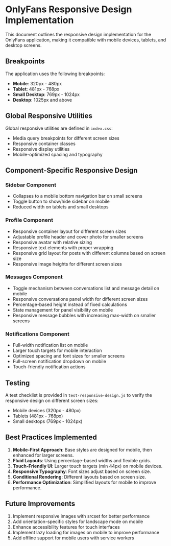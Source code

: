 # OnlyFans Responsive Design Implementation

This document outlines the responsive design implementation for the OnlyFans application, making it compatible with mobile devices, tablets, and desktop screens.

## Breakpoints

The application uses the following breakpoints:

- **Mobile**: 320px - 480px
- **Tablet**: 481px - 768px
- **Small Desktop**: 769px - 1024px
- **Desktop**: 1025px and above

## Global Responsive Utilities

Global responsive utilities are defined in `index.css`:

- Media query breakpoints for different screen sizes
- Responsive container classes
- Responsive display utilities
- Mobile-optimized spacing and typography

## Component-Specific Responsive Design

### Sidebar Component

- Collapses to a mobile bottom navigation bar on small screens
- Toggle button to show/hide sidebar on mobile
- Reduced width on tablets and small desktops

### Profile Component

- Responsive container layout for different screen sizes
- Adjustable profile header and cover photo for smaller screens
- Responsive avatar with relative sizing
- Responsive text elements with proper wrapping
- Responsive grid layout for posts with different columns based on screen size
- Responsive image heights for different screen sizes

### Messages Component

- Toggle mechanism between conversations list and message detail on mobile
- Responsive conversations panel width for different screen sizes
- Percentage-based height instead of fixed calculations
- State management for panel visibility on mobile
- Responsive message bubbles with increasing max-width on smaller screens

### Notifications Component

- Full-width notification list on mobile
- Larger touch targets for mobile interaction
- Optimized spacing and font sizes for smaller screens
- Full-screen notification dropdown on mobile
- Touch-friendly notification actions

## Testing

A test checklist is provided in `test-responsive-design.js` to verify the responsive design on different screen sizes:

- Mobile devices (320px - 480px)
- Tablets (481px - 768px)
- Small desktops (769px - 1024px)

## Best Practices Implemented

1. **Mobile-First Approach**: Base styles are designed for mobile, then enhanced for larger screens.
2. **Fluid Layouts**: Using percentage-based widths and flexible grids.
3. **Touch-Friendly UI**: Larger touch targets (min 44px) on mobile devices.
4. **Responsive Typography**: Font sizes adjust based on screen size.
5. **Conditional Rendering**: Different layouts based on screen size.
6. **Performance Optimization**: Simplified layouts for mobile to improve performance.

## Future Improvements

1. Implement responsive images with srcset for better performance
2. Add orientation-specific styles for landscape mode on mobile
3. Enhance accessibility features for touch interfaces
4. Implement lazy loading for images on mobile to improve performance
5. Add offline support for mobile users with service workers